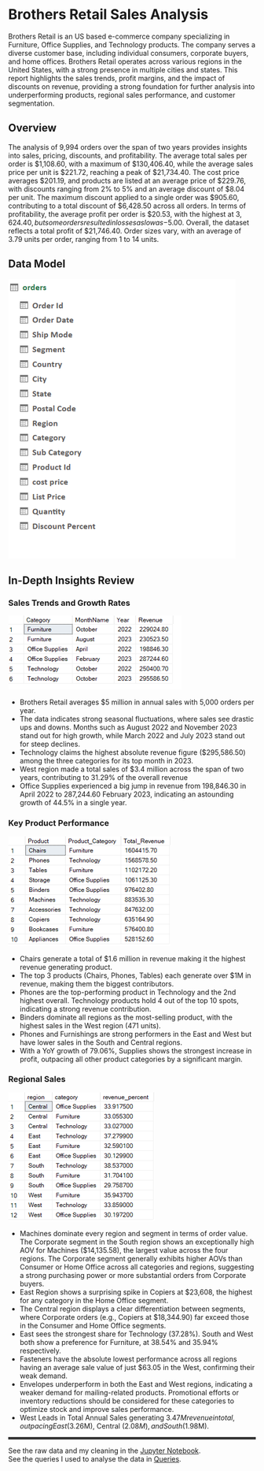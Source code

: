 # Brothers Retail Sales Analysis

Brothers Retail is an US based e-commerce company specializing in Furniture, Office Supplies, and Technology products. The company serves a diverse customer base, including individual consumers, corporate buyers, and home offices. Brothers Retail operates across various regions in the United States, with a strong presence in multiple cities and states.
This report highlights the sales trends, profit margins, and the impact of discounts on revenue, providing a strong foundation for further analysis into underperforming products, regional sales performance, and customer segmentation.

## Overview
The analysis of 9,994 orders over the span of two years provides insights into sales, pricing, discounts, and profitability. The average total sales per order is $1,108.60, with a maximum of $130,406.40, while the average sales price per unit is $221.72, reaching a peak of $21,734.40. The cost price averages $201.19, and products are listed at an average price of $229.76, with discounts ranging from 2% to 5% and an average discount of $8.04 per unit. The maximum discount applied to a single order was $905.60, contributing to a total discount of $6,428.50 across all orders. In terms of profitability, the average profit per order is $20.53, with the highest at $3,624.40, but some orders resulted in losses as low as -$5.00. Overall, the dataset reflects a total profit of $21,746.40. Order sizes vary, with an average of 3.79 units per order, ranging from 1 to 14 units.

## Data Model
![](Images/DataModel.png)


## In-Depth Insights Review
### Sales Trends and Growth Rates
![](Images/HighestSaleMonth.png)
- Brothers Retail averages $5 million in annual sales with 5,000 orders per year.
- The data indicates strong seasonal fluctuations, where sales see drastic ups and downs. Months such as August 2022 and November 2023 stand out for high growth, while March 2022 and July 2023 stand out for steep declines.
- Technology claims the highest absolute revenue figure ($295,586.50) among the three categories for its top month in 2023.
- West region made a total sales of $3.4 million across the span of two years, contributing to 31.29% of the overall revenue
- Office Supplies experienced a big jump in revenue from 198,846.30 in April 2022 to 287,244.60 February 2023, indicating an astounding growth of 44.5% in a single year.

### Key Product Performance
![](Images/Top10Prod.png)
- Chairs generate a total of $1.6 million in revenue making it the highest revenue generating product.
- The top 3 products (Chairs, Phones, Tables) each generate over $1M in revenue, making them the biggest contributors.
- Phones are the top-performing product in Technology and the 2nd highest overall. Technology products hold 4 out of the top 10 spots, indicating a strong revenue contribution.
- Binders dominate all regions as the most-selling product, with the highest sales in the West region (471 units).
- Phones and Furnishings are strong performers in the East and West but have lower sales in the South and Central regions.
- With a YoY growth of 79.06%, Supplies shows the strongest increase in profit, outpacing all other product categories by a significant margin.

### Regional Sales 
![](Images/RevenuePercent.png)
- Machines dominate every region and segment in terms of order value. The Corporate segment in the South region shows an exceptionally high AOV for Machines ($14,135.58), the largest value across the four regions. The Corporate segment generally exhibits higher AOVs than Consumer or Home Office across all categories and regions, suggesting a strong purchasing power or more substantial orders from Corporate buyers.
- East Region shows a surprising spike in Copiers at $23,608, the highest for any category in the Home Office segment.
- The Central region displays a clear differentiation between segments, where Corporate orders (e.g., Copiers at $18,344.90) far exceed those in the Consumer and Home Office segments.
- East sees the strongest share for Technology (37.28%). South and West both show a preference for Furniture, at 38.54% and 35.94% respectively.
- Fasteners have the absolute lowest performance across all regions having an average sale value of just $63.05 in the West, confirming their weak demand.
- Envelopes underperform in both the East and West regions, indicating a weaker demand for mailing-related products. Promotional efforts or inventory reductions should be considered for these categories to optimize stock and improve sales performance.
- West Leads in Total Annual Sales generating $3.47M revenue in total, outpacing East ($3.26M), Central ($2.08M), and South ($1.98M).


<hr style="height: 5px; border: none; background-color: #333;" />

See the raw data and my cleaning in the [Jupyter Notebook](retail_orders.ipynb).<br>
See the queries I used to analyse the data in [Queries](Analysis.sql).














